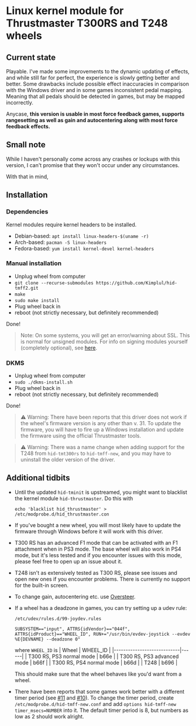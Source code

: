 # Linux kernel module for Thrustmaster T300RS and T248 wheels

## Current state
Playable. I've made some improvements to the dynamic updating of effects, and
while still far for perfect, the experience is slowly getting better and better.
Some drawbacks include possible effect inaccuracies in comparison with the Windows driver and in some
games inconsistent pedal mapping. Meaning that all pedals should be detected in games, but may be mapped incorrectly.

Anycase, **this version is usable in most force feedback games, supports
rangesetting as well as gain and autocentering along with most force feedback effects.**
## Small note
    
While I haven't personally come across any crashes or lockups with this
version, I can't promise that they won't occur under any circumstances.

With that in mind,

## Installation

### Dependencies

Kernel modules require kernel headers to be installed.

+ Debian-based: `apt install linux-headers-$(uname -r)`
+ Arch-based: `pacman -S linux-headers`
+ Fedora-based: `yum install kernel-devel kernel-headers`


### Manual installation

+ Unplug wheel from computer
+ `git clone --recurse-submodules https://github.com/Kimplul/hid-tmff2.git`
+ `make`
+ `sudo make install`
+ Plug wheel back in
+ reboot (not strictly necessary, but definitely recommended)
    
Done!

> Note: On some systems, you will get an error/warning about SSL. This is normal for unsigned modules. For info on signing modules yourself (completely optional), see [here](https://www.kernel.org/doc/html/latest/admin-guide/module-signing.html?highlight=module%20signing).

### DKMS

+ Unplug wheel from computer
+ `sudo ./dkms-install.sh`
+ Plug wheel back in
+ reboot (not strictly necessary, but definitely recommended)

Done!
> :warning: Warning: There have been reports that this driver does not work if the wheel's firmware version is any other than v. 31. To update the firmware, you will have to fire up a Windows installation and update the firmware using the official Thrustmaster tools.

> :warning: Warning: There was a name change when adding support for the T248 from `hid-tmt300rs` to `hid-tmff-new`, and you may have to uninstall the older version of the driver.

## Additional tidbits

+ Until the updated `hid-tminit` is upstreamed, you might want to blacklist the kernel module `hid-thrustmaster`. Do this with
    ```
    echo 'blacklist hid_thrustmaster' > /etc/modprobe.d/hid_thrustmaster.con
    ```

+ If you've bought a new wheel, you will most likely have to update the firmware through Windows before it will work with this driver.

+ T300 RS has an advanced F1 mode that can be activated with an F1 attachment when in PS3 mode. The base wheel will also work in PS4 mode,
 but it's less tested and if you encounter issues with this mode, please feel free to open up an issue about it.
 
+ T248 isn't as extensively tested as T300 RS, please see issues and open new ones if you encounter problems.
  There is currently no support for the built-in screen.

+ To change gain, autocentering etc. use [Oversteer](https://github.com/berarma/oversteer).

+ If a wheel has a deadzone in games, you can try setting up a udev rule:
    
    `/etc/udev/rules.d/99-joydev.rules`

    ```
    SUBSYSTEM=="input", ATTRS{idVendor}=="044f", ATTRS{idProduct}=="WHEEL_ID", RUN+="/usr/bin/evdev-joystick --evdev %E{DEVNAME} --deadzone 0"
    ```
    
    where `WHEEL_ID` is
    | Wheel                      | WHEEL_ID   |
    |----------------------------|------|
    | T300 RS, PS3 normal mode   | b66e |
    | T300 RS, PS3 advanced mode | b66f |
    | T300 RS, PS4 normal mode   | b66d |
    | T248                       | b696 |

    This should make sure that the wheel behaves like you'd want from a wheel.

+ There have been reports that some games work better with a different timer period (see [#11](https://github.com/Kimplul/hid-tmff2/issues/11) and [#10](https://github.com/Kimplul/hid-tmff2/issues/10)). To change the timer period, create `/etc/modprobe.d/hid-tmff-new.conf` and add `options hid-tmff-new timer_msecs=NUMBER` into it. The default timer period is 8, but numbers as low as 2 should work alright.
